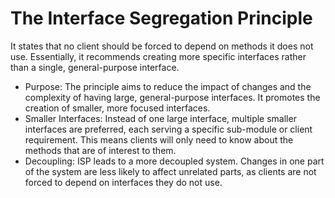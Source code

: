 # The Interface Segregation Principle 
It states that no client should be forced to depend on methods it does not use. Essentially, it recommends creating more specific interfaces rather than a single, general-purpose interface.

- Purpose: The principle aims to reduce the impact of changes and the complexity of having large, general-purpose interfaces. It promotes the creation of smaller, more focused interfaces.
- Smaller Interfaces: Instead of one large interface, multiple smaller interfaces are preferred, each serving a specific sub-module or client requirement. This means clients will only need to know about the methods that are of interest to them.
- Decoupling: ISP leads to a more decoupled system. Changes in one part of the system are less likely to affect unrelated parts, as clients are not forced to depend on interfaces they do not use.